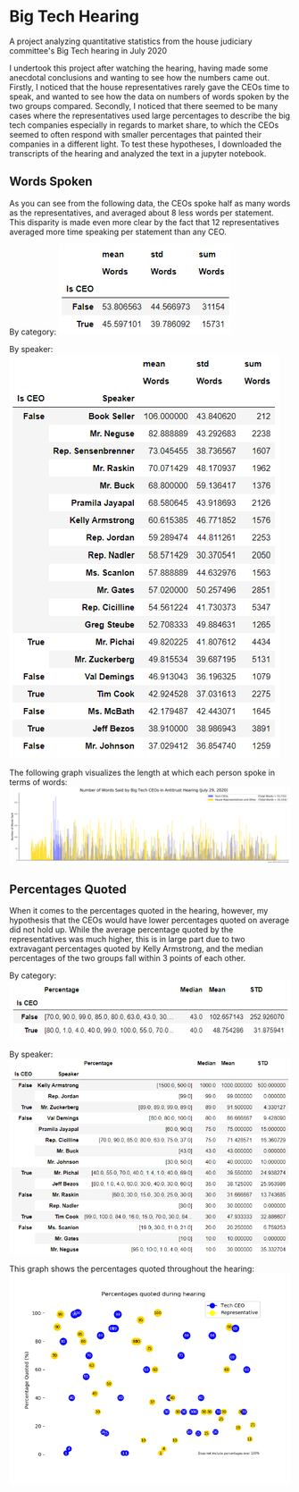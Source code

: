 # Big Tech Hearing
A project analyzing quantitative statistics from the house judiciary committee's Big Tech hearing in July 2020

I undertook this project after watching the hearing, having made some anecdotal conclusions and wanting to see how the numbers came out. 
Firstly, I noticed that the house representatives rarely gave the CEOs time to speak, and wanted to see how the data on numbers of words 
spoken by the two groups compared. Secondly, I noticed that there seemed to be many cases where the representatives used large percentages
to describe the big tech companies especially in regards to market share, to which the CEOs seemed to often respond with smaller percentages 
that painted their companies in a different light. To test these hypotheses, I downloaded the transcripts of the hearing and analyzed the 
text in a jupyter notebook. 


## Words Spoken
As you can see from the following data, the CEOs spoke half as many words as the representatives, and averaged about 8 less words per 
statement. This disparity is made even more clear by the fact that  12 representatives averaged more time speaking per statement than any CEO. 

By category:
![Words by CEO](words_by_ceo.png)

By speaker:
![Words by Person](words_by_person.png)

The following graph visualizes the length at which each person spoke in terms of words:
![Words Spoken](hearing_words_visualization.png)

## Percentages Quoted
When it comes to the percentages quoted in the hearing, however, my hypothesis that the CEOs would have lower percentages quoted on average
did not hold up. While the average percentage quoted by the representatives was much higher, this is in large part due to two extravagant
percentages quoted by Kelly Armstrong, and the median percentages of the two groups fall within 3 points of each other.

By category:
![Percentages by CEO](pct_by_ceo.png)

By speaker:
![Percentages by person](pct_by_person.png)

This graph shows the percentages quoted throughout the hearing:
![Percentages Quoted](pctquoted.png)
